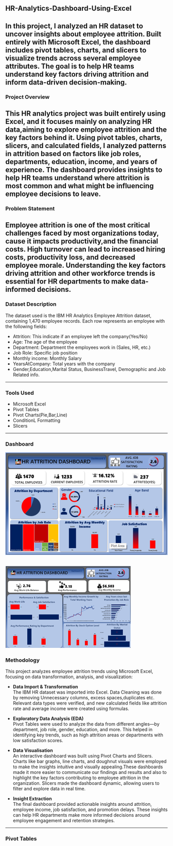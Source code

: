 ## HR-Analytics-Dashboard-Using-Excel
In this project, I analyzed an HR dataset to uncover insights about employee attrition. Built entirely with Microsoft Excel, the dashboard includes pivot tables, charts, and slicers to visualize trends across several employee attributes. The goal is to help HR teams understand key factors driving attrition and inform data-driven decision-making.
---
### **Project Overview**
This HR analytics project was built entirely using Excel, and it focuses mainly on analyzing HR data,aiming to explore employee attrition and the key factors behind it. Using pivot tables, charts, slicers, and calculated fields, I analyzed patterns in attrition based on factors like job roles, departments, education, income, and years of experience. The dashboard provides insights to help HR teams understand where attrition is most common and what might be influencing employee decisions to leave.
---
### **Problem Statement**
Employee attrition is one of the most critical challenges faced by most organizations today, cause it impacts productivity,and the financial costs. High turnover can lead to increased hiring costs, productivity loss, and decreased employee morale. Understanding the key factors driving attrition and other workforce trends is essential for HR departments to make data-informed decisions.
---
### **Dataset Description**
The dataset used is the IBM HR Analytics Employee Attrition dataset, containing 1,470 employee records. Each row represents an employee with the following fields:
- Attrition: This indicate if an employee left the company(Yes/No)
- Age: The age of the employee
- Department: Department the employees work in (Sales, HR, etc.)
- Job Role: Specific job position
- Monthly income: Monthly Salary
- YearsAtCompany:	Total years with the company
- Gender,Education,Marital Status, BusinessTravel, Demographic and Job Related info.
---
  ### Tools Used
- Microsoft Excel
- Pivot Tables
- Pivot Charts(Pie,Bar,Line)
- ConditionL Formatting
- Slicers
---
  ### Dashboard
  ![Dashboard Overview](HR-Data-Analytics-Dashboard1.png)

  
  ![Dasboard Overview](HR-Data-Analytics-Dashboard2.png)
---
  ### Methodology
  This project analyzes employee attrition trends using Microsoft Excel, focusing on data transformation, analysis, and visualization:

 - **Data Import & Transformation**  
   The IBM HR dataset was imported into Excel. Data Cleaning was done by removing Unnecessary columns, excess spaces,duplicates etc. Relevant data types were verified, and new calculated fields like attrition rate and average income were created using formulas.

- **Exploratory Data Analysis (EDA)**  
   Pivot Tables were used to analyze the data from different angles—by department, job role, gender, education, and more. This helped in identifying key trends, such as high attrition areas or departments with low satisfaction scores.

- **Data Visualisation**  
   An interactive dashboard was built using Pivot Charts and Slicers. Charts like bar graphs, line charts, and doughnut visuals were employed to make the insights intuitive and visually appealing.These dashboards made it more easier to communicate our findings and results and also to highlight the key factors contributing to employee attrition in the organization. Slicers made the dashboard dynamic, allowing users to filter and explore data in real time.

- **Insight Extraction**  
   The final dashboard provided actionable insights around attrition, employee income, job satisfaction, and promotion delays. These insights can help HR departments make more informed decisions around employee engagement and retention strategies.

---
### Pivot Tables
 

